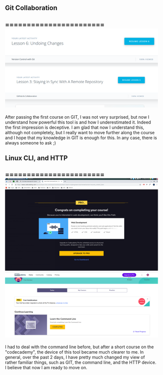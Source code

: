 
## Git Collaboration
=======================
![Git Collaboration finish](/task_git_collaboration/Selection_008.png "Linux CLI course finished")
![Git Collaboration finish](/task_git_collaboration/Selection_009.png "Linux CLI course finished")
-----------------------
After passing the first course on GIT, I was not very surprised, but now I understand how powerful this tool is and how I underestimated it. Indeed the first impression is deceptive. I am glad that now I understand this, although not completely, but I really want to move further along the course and I hope that my knowledge in GIT is enough for this. In any case, there is always someone to ask ;)
## Linux CLI, and HTTP
=======================
![CLI course finish](/task_linux_cli/Selection_003.png "Linux CLI course finished")
![CLI course finish](/task_linux_cli/Selection_004.png "Linux CLI course finished")
-----------------------
I had to deal with the command line before, but after a short course on the "codecademy", the device of this tool became much clearer to me.
In general, over the past 2 days, I have pretty much changed my view of rather familiar things, such as GIT, the command line, and the HTTP device. I believe that now I am ready to move on.